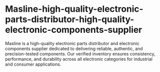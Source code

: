 # Masline-high-quality-electronic-parts-distributor-high-quality-electronic-components-supplier
Masline is a high-quality electronic parts distributor and electronic components supplier dedicated to delivering reliable, authentic, and precision-tested components. Our verified inventory ensures consistency, performance, and durability across all electronic categories for industrial and consumer applications.
